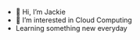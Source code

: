 - 👋 Hi, I’m Jackie
- 👀 I’m interested in Cloud Computing
- Learning something new everyday


<!---
tar0dev/tar0dev is a ✨ special ✨ repository because its `README.md` (this file) appears on your GitHub profile.
You can click the Preview link to take a look at your changes.
--->
